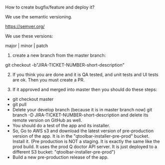How to create bugfix/feature and deploy it?

We use the semantic versioning.

https://semver.org/

We use these versions:

major | minor | patch

1. create a new branch from the master branch:

git checkout -b"JIRA-TICKET-NUMBER-short-description"

2. If you think you are done and it is QA tested, and unit tests and UI tests are ok. Then you must create a PR. 

3. If it approved and merged into master then you should do these steps:

- git checkout master
- git pull
- Delete your develop branch (because it is in master branch now) git branch -D JIRA-TICKET-NUMBER-short-description and delete its remote version on GitHub as well.
- You should do a test of the app and its installer.
- So, Go to AWS s3 and download the latest version of pre-production version of the app. It is in the "qtoolbar-installer-pre-prod" bucket. Install it. (Pre production is NOT a staging. It is exactly the same like the prod build. It uses the prod Q doctor API server. It is just deployed to a different S3 bucket: "qtoolbar-installer-pre-prod")
- Build a new pre-production release of the app.
